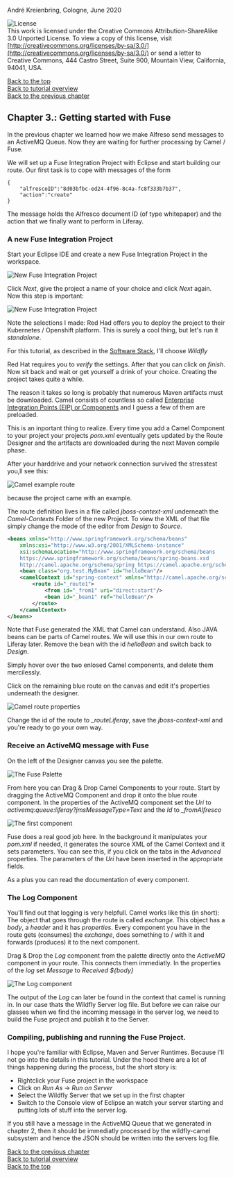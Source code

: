 André Kreienbring, Cologne, June 2020

![License](img/cc-by-sa-88x31.png)<br>
This work is licensed under the Creative Commons Attribution-ShareAlike 3.0 Unported License. To view a copy of this license, visit [http://creativecommons.org/licenses/by-sa/3.0/](http://creativecommons.org/licenses/by-sa/3.0/) or send a letter to Creative Commons, 444 Castro Street, Suite 900, Mountain View, California, 94041, USA.

[Back to the top](../index.md)<br>
[Back to tutorial overview](index.md)<br>
[Back to the previous chapter](messagesending.md)

## Chapter 3.: Getting started with Fuse
In the previous chapter we learned how we make Alfreso send messages to an ActiveMQ Queue. Now they are  waiting for further processing by Camel / Fuse.

We will set up a Fuse Integration Project with Eclipse and start building our route. Our first task is to cope with messages of the form
```
{
	"alfrescoID":"8d03bfbc-ed24-4f96-8c4a-fc8f333b7b37",
	"action":"create"
}
```
The message holds the Alfresco document ID (of type whitepaper) and the action that we finally want to perform in Liferay.

### A new Fuse Integration Project
Start your Eclipse IDE and create a new Fuse Integration Project in the workspace.

![New Fuse Integration Project](img/new_fuse_integration_project.png)

Click *Next*, give the project a name of your choice and click *Next* again. Now this step is important:

![New Fuse Integration Project](img/new_fuse_integration_project2.png)

Note the selections I made:
Red Had offers you to deploy the project to their Kubernetes / Openshift platform. This is surely a cool thing, but let's run it *standalone*.

For this tutorial, as described in the [Software Stack](softwarestack.md), I'll choose *Wildfly*

Red Hat requires you to *verify* the settings. After that you can click on *finish*. Now sit back and wait or get yourself a drink of your choice. Creating the project takes quite a while.

The reason it takes so long is probably that numerous Maven artifacts must be downloaded. Camel consists of countless so called [Enterprise Integration Points (EIP) or Components](https://access.redhat.com/documentation/en-us/red_hat_fuse/7.6/html/apache_camel_component_reference/components-overvew) and I guess a few of them are preloaded.

This is an inportant thing to realize. Every time you add a Camel Component to your project your projects *pom.xml* eventually gets updated by the Route Designer and the artifacts are downloaded during the next Maven compile phase.

After your harddrive and your network connection survived the stresstest you,ll see this:

![Camel example route](img/camel_example_route.png)

because the project came with an example.

The route definition lives in a file called *jboss-context-xml* underneath the *Camel-Contexts* Folder of the new Project. To view the XML of that file simply change the mode of the editor from *Design* to *Source*.

```xml
<beans xmlns="http://www.springframework.org/schema/beans"
    xmlns:xsi="http://www.w3.org/2001/XMLSchema-instance" 
    xsi:schemaLocation="http://www.springframework.org/schema/beans 
    https://www.springframework.org/schema/beans/spring-beans.xsd 
    http://camel.apache.org/schema/spring https://camel.apache.org/schema/spring/camel-spring.xsd">
    <bean class="org.test.MyBean" id="helloBean"/>
    <camelContext id="spring-context" xmlns="http://camel.apache.org/schema/spring">
        <route id="_route1">
            <from id="_from1" uri="direct:start"/>
            <bean id="_bean1" ref="helloBean"/>
        </route>
    </camelContext>
</beans>
```

Note that Fuse generated the XML that Camel can understand. Also JAVA beans can be parts of Camel routes. We will use this in our own route to Liferay later. Remove the bean with the id *helloBean* and switch back to *Design*.

Simply hover over the two enlosed Camel components, and delete them mercilessly.

Click on the remaining blue route on the canvas and edit it's properties underneath the designer.

![Camel route properties](img/route_properties.png)

Change the id of the route to *_routeLiferay*, save the *jboss-context-xml*  and you're ready to go your own way.

### Receive an ActiveMQ message with Fuse
On the left of the Designer canvas you see the palette.

![The Fuse Palette](img/fuse_palette.png)

From here you can Drag & Drop Camel Components to your route.
Start by dragging the ActiveMQ Component and drop it onto the blue route component.
In the properties of the ActiveMQ component set the *Uri* to *activemq:queue:liferay?jmsMessageType=Text* and the *Id* to *_fromAlfresco*

![The first component](img/fuse_first_component.png)

Fuse does a real good job here. In the background it manipulates your *pom.xml* if needed, it generates the source XML of the Camel Context and it sets parameters. You can see this, if you click on the tabs in the *Advanced* properties. The parameters of the *Uri* have been inserted in the appropriate fields.

As a plus you can read the documentation of every component. 

### The Log Component
You'll find out that logging is very helpfull. Camel works like this (in short):<br>
The object that goes through the route is called *exchange*. This object has a *body*, a *header* and it has *properties*.
Every component you have in the route gets (consumes) the *exchange*, does something to / with it and forwards (produces) it to the next component.

Drag & Drop the *Log* component from the palette directly onto the *ActiveMQ* component in your route. This connects them immediatly. In the properties of the *log* set *Message* to *Received ${body}*

![The Log component](img/fuse_log_component.png)

The output of the *Log* can later be found in the context that camel is running in. In our case thats the Wildfly Server log file. But before we can raise our glasses when we find the incoming message in the server log, we need to build the Fuse project and publish it to the Server.

### Compiling, publishing and running the Fuse Project.
I hope you're familiar with Eclipse, Maven and Server Runtimes. Because I'll not go into the details in this tutorial. Under the hood there are a lot of things happening during the process, but the short story is:

- Rightclick your Fuse project in the workspace
- Click on *Run As* -> *Run on Server*
- Select the Wildfly Server that we set up in the first chapter
- Switch to the Console view of Eclipse an watch your server starting and putting lots of stuff into the server log.

If you still have a message in the ActiveMQ Queue that we generated in chapter 2, then it should be immediatly processed by the wildfly-camel subsystem and hence the JSON should be written into the servers log file. 




[Back to the previous chapter](messagesending.md)<br> 
[Back to tutorial overview](index.md)<br> 
[Back to the top](../index.md)
